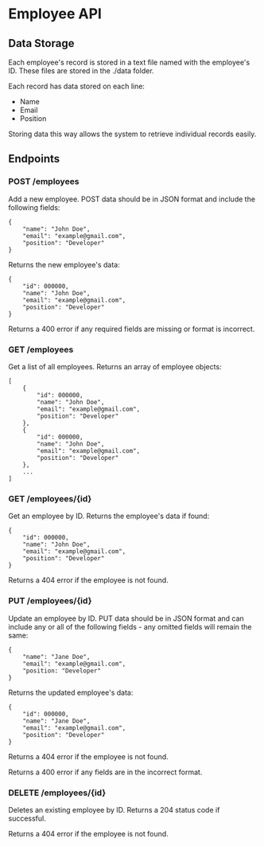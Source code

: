 # Employee API

## Data Storage

Each employee's record is stored in a text file named with the employee's ID. These files are stored in the ./data folder.

Each record has data stored on each line:
- Name
- Email
- Position

Storing data this way allows the system to retrieve individual records easily.

## Endpoints

### POST /employees

Add a new employee. POST data should be in JSON format and include the following fields:

    {
        "name": "John Doe",
        "email": "example@gmail.com",
        "position": "Developer"
    }

Returns the new employee's data:

    {
        "id": 000000,
        "name": "John Doe",
        "email": "example@gmail.com",
        "position": "Developer"
    }

Returns a 400 error if any required fields are missing or format is incorrect.

### GET /employees

Get a list of all employees. Returns an array of employee objects:

    [
        {
            "id": 000000,
            "name": "John Doe",
            "email": "example@gmail.com",
            "position": "Developer"
        },
        {
            "id": 000000,
            "name": "John Doe",
            "email": "example@gmail.com",
            "position": "Developer"
        },
        ...
    ]

### GET /employees/{id}

Get an employee by ID. Returns the employee's data if found:

    {
        "id": 000000,
        "name": "John Doe",
        "email": "example@gmail.com",
        "position": "Developer"
    }

Returns a 404 error if the employee is not found.

### PUT /employees/{id}

Update an employee by ID. PUT data should be in JSON format and can include any or all of the following fields - any omitted fields will remain the same:

    {
        "name": "Jane Doe",
        "email": "example@gmail.com",
        "position: "Developer"
    }

Returns the updated employee's data:

    {
        "id": 000000,
        "name": "Jane Doe",
        "email": "example@gmail.com",
        "position": "Developer"
    }

Returns a 404 error if the employee is not found.

Returns a 400 error if any fields are in the incorrect format.

### DELETE /employees/{id}

Deletes an existing employee by ID. Returns a 204 status code if successful.

Returns a 404 error if the employee is not found.